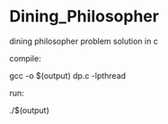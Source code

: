 # Dining_Philosopher
dining philosopher problem solution in c

compile:

gcc -o $(output) dp.c -lpthread

run:

./$(output)
